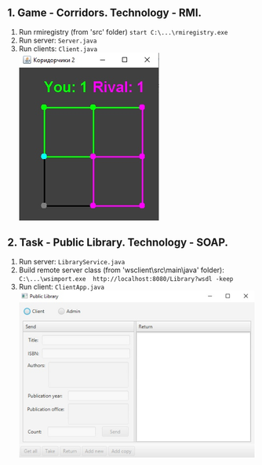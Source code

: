 ## 1. Game - Corridors. Technology - RMI.
1. Run rmiregistry (from 'src' folder) `start C:\...\rmiregistry.exe`  
1. Run server: `Server.java`  
1. Run clients: `Сlient.java`  
![corridors UI](rmi/UI.jpg)

## 2. Task - Public Library. Technology - SOAP.
1. Run server: `LibraryService.java`
1. Build remote server class (from 'wsclient\src\main\java' folder):  
`C:\...\wsimport.exe  http://localhost:8080/Library?wsdl -keep`
1. Run client: `ClientApp.java`  
![public library UI](soap/UI.jpg)
